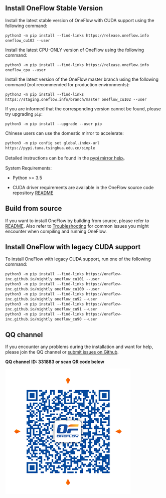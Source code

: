## Install OneFlow Stable Version 

Install the latest stable version of OneFlow with CUDA support using the following command:

```shell
python3 -m pip install --find-links https://release.oneflow.info oneflow_cu102 --user
```

Install the latest CPU-ONLY version of OneFlow using the following command:
```shell
python3 -m pip install --find-links https://release.oneflow.info oneflow_cpu --user
```

Install the latest version of the OneFlow master branch using the following command (not recommended for production environments):
```shell
python3 -m pip install --find-links https://staging.oneflow.info/branch/master oneflow_cu102 --user
```

If you are informed that the corresponding version cannot be found, please try upgrading `pip`:
```shell
python3 -m pip install --upgrade --user pip
```

Chinese users can use the domestic mirror to accelerate:
```
python3 -m pip config set global.index-url https://pypi.tuna.tsinghua.edu.cn/simple
```
Detailed instructions can be found in the [pypi mirror help](https://mirror.tuna.tsinghua.edu.cn/help/pypi/)。


System Requirements:

* Python >= 3.5

* CUDA driver requirements are available in the OneFlow source code repository [README](https://github.com/Oneflow-Inc/oneflow/#system-requirements)

## Build from source

If you want to install OneFlow by building from source, please refer to [README](https://github.com/Oneflow-Inc/oneflow/blob/develop/README.md). Also refer to [Troubleshooting](https://github.com/Oneflow-Inc/oneflow/blob/develop/docs/source/troubleshooting.md) for common issues you might encounter when compiling and running OneFlow.

## Install OneFlow with legacy CUDA support

To install OneFlow with legacy CUDA support, run one of the following command:
```
python3 -m pip install --find-links https://oneflow-inc.github.io/nightly oneflow_cu101 --user
python3 -m pip install --find-links https://oneflow-inc.github.io/nightly oneflow_cu100 --user
python3 -m pip install --find-links https://oneflow-inc.github.io/nightly oneflow_cu92 --user
python3 -m pip install --find-links https://oneflow-inc.github.io/nightly oneflow_cu91 --user
python3 -m pip install --find-links https://oneflow-inc.github.io/nightly oneflow_cu90 --user
```

## QQ channel 
If you encounter any problems during the installation and want for help, please join the QQ channel or [submit issues on Github](https://github.com/Oneflow-Inc/oneflow/issues).

**QQ channel ID: 331883 or scan QR code below**

![qq group](../contribute/imgs/qq_group.png)
